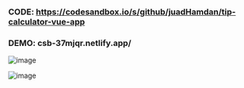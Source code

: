 ### CODE: https://codesandbox.io/s/github/juadHamdan/tip-calculator-vue-app

### DEMO: csb-37mjqr.netlify.app/
		
![image](https://user-images.githubusercontent.com/64545813/170888066-63c74995-fd02-4b80-b665-40c913791634.png)
		
![image](https://user-images.githubusercontent.com/64545813/170888104-c4d3c75b-9007-4af3-8908-6559c65940c6.png)

